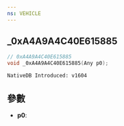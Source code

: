 ```yaml
---
ns: VEHICLE
---
```

## _0xA4A9A4C40E615885

```c
// 0xA4A9A4C40E615885
void _0xA4A9A4C40E615885(Any p0);
```

```
NativeDB Introduced: v1604
```

## 參數
* **p0**:
